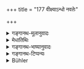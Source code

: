 +++
title = "177 वीक्ष्याऽन्धो नवतेः"

+++

<details><summary>गङ्गानथ-मूलानुवादः</summary>

The blind man, by looking, destroys the feeder’s reward for feeding ninety men, the one-eyed man of sixty, the leper of one hundred, and the man afflicted with a foul disease of a thousand.—(177)
</details>

<details><summary>मेधातिथिः</summary>
<u>ननु</u> चान्धस्य कुतो दर्शनम्, येनेदम् उच्यते **वीक्ष्यान्धो नवतेर्** इति ।

- <u>सत्यम्</u> । तत्प्रदेशसंनिधानम् अनेन लक्ष्यते । यावान् देशश् चक्षुष्मतो दृष्टिगोचरस् तावतो देशाद् अनावृताद् अन्धो विवासनीयः । **काणः** षष्टेः । नात्रायम् अर्थो ऽत ऊर्ध्वं भोज्या इति । केवलं संख्यापचयेन दोषलाघवं प्रायश्चित्तविशेषार्थं ज्ञाप्यते । **श्वित्री** कुष्ठी भण्यते । **पापरोगी** प्रसिद्धः ॥ ३.१६७ ॥
</details>

<details><summary>गङ्गानथ-भाष्यानुवादः</summary>

“How can there be any *looking* by the blind man;—by virtue of which the text says ‘*the* blind man *by looking*, etc.’?”

True; what is meant is only his proximity to the place. The meaning is that, in an uncovered place, the blind man should be removed away from such distance from which the man with eyes could see.

‘*The one-eyed man of sixty*;’—this does not mean that if the number is more than these, they may be fed (even in the presence of the blind, etc.). All that the reducing of the number means is that the delinquency would be less serious, and hence the expiatory rite to be performed would be on a smaller scale.

It is the *leper* that is called ‘*śvitrī*.’

‘*The man suffering from a foul disease*’—is well known,—(177)
</details>

<details><summary>गङ्गानथ-टिप्पन्यः</summary>

“Regarding the diseases which are punishments for sins committed in a former life, see below, 11.49 *et. seq*.”—Buhler.

This verse is quoted in *Aparārka* (p. 454), which adds that what is meant is that ‘if a blind man remains in a place from where a man with eyes could see the Brāhmaṇas eating,—then he destroys the merit that would result from the feeding of ninety men’;—and in *Hemādri* (Śrāddha, p. 499).
</details>

<details><summary>Bühler</summary>

177	A blind man by his presence causes to the giver (of the feast) the loss of the reward for ninety (guests), a one-eyed man for sixty, one who suffers from white leprosy for a hundred, and one punished by a (terrible) disease for a thousand.
</details>
